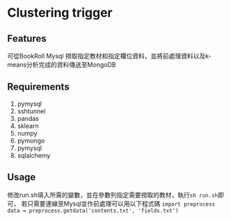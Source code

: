 # Clustering trigger
## Features
可從BookRoll Mysql 撈取指定教材和指定欄位資料，並將前處理資料以及k-means分析完成的資料傳送至MongoDB
## Requirements
1. pymysql
2. sshtunnel
3. pandas
4. sklearn
5. numpy
6. pymongo
7. pymysql
8. sqlalchemy
## Usage
修改run.sh填入所需的變數，並在參數列指定需要撈取的教材，執行`sh run.sh`即可，
若只需要連線至Mysql並作前處理可以用以下程式碼
`import preprocess`
`data = preprocess.getdata('contents.txt', 'fields.txt')`
